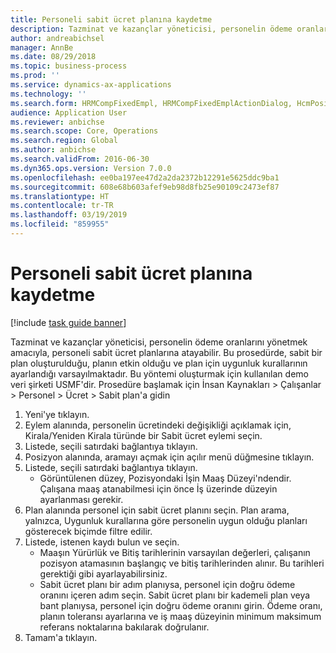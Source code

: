 ```yaml
---
title: Personeli sabit ücret planına kaydetme
description: Tazminat ve kazançlar yöneticisi, personelin ödeme oranlarını yönetmek amacıyla, personeli sabit ücret planlarına atayabilir.
author: andreabichsel
manager: AnnBe
ms.date: 08/29/2018
ms.topic: business-process
ms.prod: ''
ms.service: dynamics-ax-applications
ms.technology: ''
ms.search.form: HRMCompFixedEmpl, HRMCompFixedEmplActionDialog, HcmPositionLookup, HRMCompRefPointLookup
audience: Application User
ms.reviewer: anbichse
ms.search.scope: Core, Operations
ms.search.region: Global
ms.author: anbichse
ms.search.validFrom: 2016-06-30
ms.dyn365.ops.version: Version 7.0.0
ms.openlocfilehash: ee0ba197ee47d2a2da2372b12291e5625ddc9ba1
ms.sourcegitcommit: 608e68b603afef9eb98d8fb25e90109c2473ef87
ms.translationtype: HT
ms.contentlocale: tr-TR
ms.lasthandoff: 03/19/2019
ms.locfileid: "859955"
---
```

# <a name="enroll-an-employee-in-a-fixed-compensation-plan"></a>Personeli sabit ücret planına kaydetme

[!include [task guide banner](../../includes/task-guide-banner.md)]

Tazminat ve kazançlar yöneticisi, personelin ödeme oranlarını yönetmek amacıyla, personeli sabit ücret planlarına atayabilir. Bu prosedürde, sabit bir plan oluşturulduğu, planın etkin olduğu ve plan için uygunluk kurallarının ayarlandığı varsayılmaktadır. Bu yöntemi oluşturmak için kullanılan demo veri şirketi USMF'dir. Prosedüre başlamak için İnsan Kaynakları > Çalışanlar > Personel > Ücret > Sabit plan'a gidin

1. Yeni'ye tıklayın.
2. Eylem alanında, personelin ücretindeki değişikliği açıklamak için, Kirala/Yeniden Kirala türünde bir Sabit ücret eylemi seçin.
3. Listede, seçili satırdaki bağlantıya tıklayın.
4. Posizyon alanında, aramayı açmak için açılır menü düğmesine tıklayın.
5. Listede, seçili satırdaki bağlantıya tıklayın.
    * Görüntülenen düzey, Pozisyondaki İşin Maaş Düzeyi'ndendir. Çalışana maaş atanabilmesi için önce İş üzerinde düzeyin ayarlanması gerekir.  
6. Plan alanında personel için sabit ücret planını seçin. Plan arama, yalnızca, Uygunluk kurallarına göre personelin uygun olduğu planları gösterecek biçimde filtre edilir.
7. Listede, istenen kaydı bulun ve seçin.
    * Maaşın Yürürlük ve Bitiş tarihlerinin varsayılan değerleri, çalışanın pozisyon atamasının başlangıç ve bitiş tarihlerinden alınır. Bu tarihleri gerektiği gibi ayarlayabilirsiniz.  
    * Sabit ücret planı bir adım planıysa, personel için doğru ödeme oranını içeren adım seçin. Sabit ücret planı bir kademeli plan veya bant planıysa, personel için doğru ödeme oranını girin. Ödeme oranı, planın toleransı ayarlarına ve iş maaş düzeyinin minimum maksimum referans noktalarına bakılarak doğrulanır.  
8. Tamam'a tıklayın.

